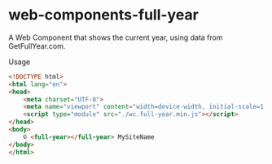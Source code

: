 # web-components-full-year

A Web Component that shows the current year, using data from GetFullYear.com.

Usage

```html
<!DOCTYPE html>
<html lang="en">
<head>
    <meta charset="UTF-8">
    <meta name="viewport" content="width=device-width, initial-scale=1.0">
    <script type="module" src="./wc.full-year.min.js"></script>
</head>
<body>
    © <full-year></full-year> MySiteName
</body>
</html>
```